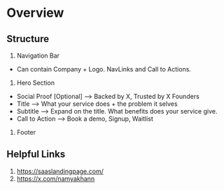 # Overview

## Structure

1. Navigation Bar
- Can contain Company + Logo. NavLinks and Call to Actions.
1. Hero Section
- Social Proof [Optional] --> Backed by X, Trusted by X Founders
- Title --> What your service does + the problem it selves
- Subtitle --> Expand on the title. What benefits does your service give.
- Call to Action --> Book a demo, Signup, Waitlist
1. Footer

## Helpful Links

1. https://saaslandingpage.com/
1. https://x.com/namyakhann